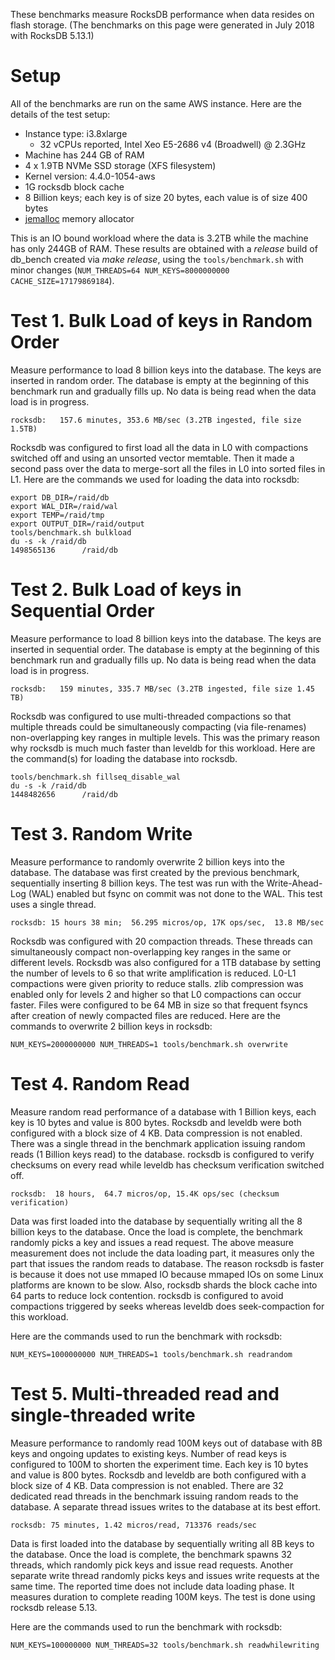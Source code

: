 These benchmarks measure RocksDB performance when data resides on flash storage.
(The benchmarks on this page were generated in July 2018 with RocksDB 5.13.1)

# Setup

All of the benchmarks are run on the same AWS instance. Here are the details of the test setup:

* Instance type: i3.8xlarge
  * 32 vCPUs reported, Intel Xeo E5-2686 v4 (Broadwell) @ 2.3GHz
* Machine has 244 GB of RAM
* 4 x 1.9TB NVMe SSD storage (XFS filesystem)
* Kernel version: 4.4.0-1054-aws
* 1G rocksdb block cache
* 8 Billion keys; each key is of size 20 bytes, each value is of size 400 bytes
* [jemalloc](https://www.facebook.com/notes/facebook-engineering/scalable-memory-allocation-using-jemalloc/480222803919) memory allocator 

This is an IO bound workload where the data is 3.2TB while the machine has only 244GB of RAM. These results are obtained with a _release_ build of db_bench created via _make release_, using the `tools/benchmark.sh` with minor changes (`NUM_THREADS=64 NUM_KEYS=8000000000 CACHE_SIZE=17179869184`).

# Test 1. Bulk Load of keys in Random Order

Measure performance to load 8 billion keys into the database. The keys are inserted in random order. The database is empty at the beginning of this benchmark run and gradually fills up. No data is being read when the data load is in progress. 

    rocksdb:   157.6 minutes, 353.6 MB/sec (3.2TB ingested, file size 1.5TB)

Rocksdb was configured to first load all the data in L0 with compactions switched off and using an unsorted vector memtable. Then it made a second pass over the data to merge-sort all the files in L0 into sorted files in L1.  Here are the commands we used for loading the data into rocksdb:

    export DB_DIR=/raid/db
    export WAL_DIR=/raid/wal
    export TEMP=/raid/tmp
    export OUTPUT_DIR=/raid/output
    tools/benchmark.sh bulkload
    du -s -k /raid/db
    1498565136      /raid/db


# Test 2. Bulk Load of keys in Sequential Order

Measure performance to load 8 billion keys into the database. The keys are inserted in sequential order. The database is empty at the beginning of this benchmark run and gradually fills up. No data is being read when the data load is in progress.

    rocksdb:   159 minutes, 335.7 MB/sec (3.2TB ingested, file size 1.45 TB)

Rocksdb was configured to use multi-threaded compactions so that multiple threads could be simultaneously compacting (via file-renames) non-overlapping key ranges in multiple levels. This was the primary reason why rocksdb is much much faster than leveldb for this workload. Here are the command(s) for loading the database into rocksdb.

    tools/benchmark.sh fillseq_disable_wal
    du -s -k /raid/db
    1448482656      /raid/db

# Test 3. Random Write

Measure performance to randomly overwrite 2 billion keys into the database. The database was first created by the previous benchmark, sequentially inserting 8 billion keys. The test was run with the Write-Ahead-Log (WAL) enabled but fsync on commit was not done to the WAL.  This test uses a single thread.

    rocksdb: 15 hours 38 min;  56.295 micros/op, 17K ops/sec,  13.8 MB/sec
    
Rocksdb was configured with 20 compaction threads. These threads can simultaneously compact non-overlapping key ranges in the same or different levels. Rocksdb was also configured for a 1TB database by setting the number of levels to 6 so that write amplification is reduced. L0-L1 compactions were given priority to reduce stalls. zlib compression was enabled only for levels 2 and higher so that L0 compactions can occur faster. Files were configured to be 64 MB in size so that frequent fsyncs after creation of newly compacted files are reduced. Here are the commands to overwrite 2 billion keys in rocksdb:

    NUM_KEYS=2000000000 NUM_THREADS=1 tools/benchmark.sh overwrite

# Test 4. Random Read

Measure random read performance of a database with 1 Billion keys, each key is 10 bytes and value is 800 bytes. Rocksdb and leveldb were both configured with a block size of 4 KB. Data compression is not enabled. There was a single thread in the benchmark application issuing random reads (1 Billion keys read) to the database. rocksdb is configured to verify checksums on every read while leveldb has checksum verification switched off.

    rocksdb:  18 hours,  64.7 micros/op, 15.4K ops/sec (checksum verification)

Data was first loaded into the database by sequentially writing all the 8 billion keys to the database. Once the load is complete, the benchmark randomly picks a key and issues a read request. The above measure measurement does not include the data loading part, it measures only the part that issues the random reads to database. The reason rocksdb is faster is because it does not use mmaped IO because mmaped IOs on some Linux platforms are known to be slow. Also, rocksdb shards the block cache into 64 parts to reduce lock contention. rocksdb is configured to avoid compactions triggered by seeks whereas leveldb does seek-compaction for this workload.

Here are the commands used to run the benchmark with rocksdb:
    
    NUM_KEYS=1000000000 NUM_THREADS=1 tools/benchmark.sh readrandom

# Test 5. Multi-threaded read and single-threaded write

Measure performance to randomly read 100M keys out of database with 8B keys and ongoing updates to existing keys. Number of read keys is configured to 100M to shorten the experiment time. Each key is 10 bytes and value is 800 bytes. Rocksdb and leveldb are both configured with a block size of 4 KB. Data compression is not enabled. There are 32 dedicated read threads in the benchmark issuing random reads to the database. A separate thread issues writes to the database at its best effort.

    rocksdb: 75 minutes, 1.42 micros/read, 713376 reads/sec

Data is first loaded into the database by sequentially writing all 8B keys to the database. Once the load is complete, the benchmark spawns 32 threads, which randomly pick keys and issue read requests. Another separate write thread randomly picks keys and issues write requests at the same time. The reported time does not include data loading phase. It measures duration to complete reading 100M keys. The test is done using rocksdb release 5.13.

Here are the commands used to run the benchmark with rocksdb:

    NUM_KEYS=100000000 NUM_THREADS=32 tools/benchmark.sh readwhilewriting
